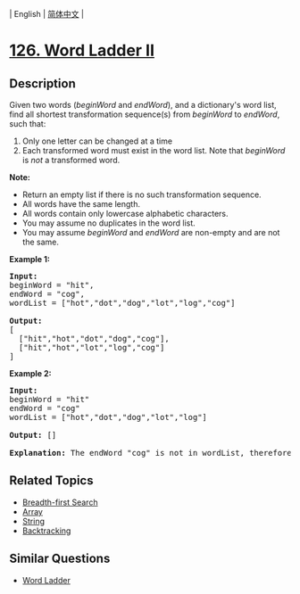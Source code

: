 
| English | [简体中文](README.md) |

# [126. Word Ladder II](https://leetcode-cn.com/problems/word-ladder-ii/)

## Description

<p>Given two words (<em>beginWord</em> and <em>endWord</em>), and a dictionary&#39;s word list, find all shortest transformation sequence(s) from <em>beginWord</em> to <em>endWord</em>, such that:</p>

<ol>
	<li>Only one letter can be changed at a time</li>
	<li>Each transformed word must exist in the word list. Note that <em>beginWord</em> is <em>not</em> a transformed word.</li>
</ol>

<p><strong>Note:</strong></p>

<ul>
	<li>Return an empty list if there is no such transformation sequence.</li>
	<li>All words have the same length.</li>
	<li>All words contain only lowercase alphabetic characters.</li>
	<li>You may assume no duplicates in the word list.</li>
	<li>You may assume <em>beginWord</em> and <em>endWord</em> are non-empty and are not the same.</li>
</ul>

<p><strong>Example 1:</strong></p>

<pre>
<strong>Input:</strong>
beginWord = &quot;hit&quot;,
endWord = &quot;cog&quot;,
wordList = [&quot;hot&quot;,&quot;dot&quot;,&quot;dog&quot;,&quot;lot&quot;,&quot;log&quot;,&quot;cog&quot;]

<strong>Output:</strong>
[
  [&quot;hit&quot;,&quot;hot&quot;,&quot;dot&quot;,&quot;dog&quot;,&quot;cog&quot;],
&nbsp; [&quot;hit&quot;,&quot;hot&quot;,&quot;lot&quot;,&quot;log&quot;,&quot;cog&quot;]
]
</pre>

<p><strong>Example 2:</strong></p>

<pre>
<strong>Input:</strong>
beginWord = &quot;hit&quot;
endWord = &quot;cog&quot;
wordList = [&quot;hot&quot;,&quot;dot&quot;,&quot;dog&quot;,&quot;lot&quot;,&quot;log&quot;]

<strong>Output: </strong>[]

<strong>Explanation:</strong>&nbsp;The endWord &quot;cog&quot; is not in wordList, therefore no possible<strong>&nbsp;</strong>transformation.
</pre>

<ul>
</ul>


## Related Topics

- [Breadth-first Search](https://leetcode-cn.com/tag/breadth-first-search)
- [Array](https://leetcode-cn.com/tag/array)
- [String](https://leetcode-cn.com/tag/string)
- [Backtracking](https://leetcode-cn.com/tag/backtracking)

## Similar Questions

- [Word Ladder](../word-ladder/README_EN.md)
